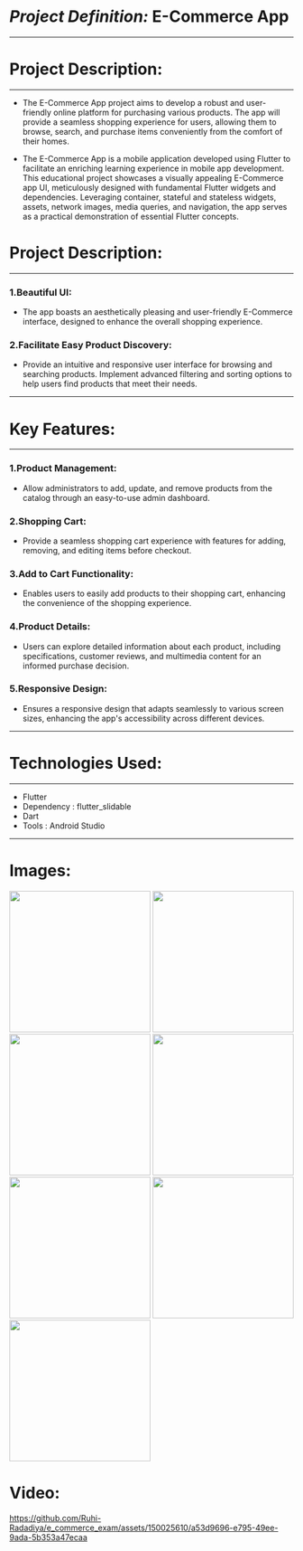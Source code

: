 # ***Project Definition:***  E-Commerce App
<hr>

# Project Description:
<hr>


* The E-Commerce App project aims to develop a robust and user-friendly online platform for purchasing various products. The app will provide a seamless shopping experience for users, allowing them to browse, search, and purchase items conveniently from the comfort of their homes.

* The E-Commerce App is a mobile application developed using Flutter to facilitate an enriching learning experience in mobile app development. This educational project showcases a visually appealing E-Commerce app UI, meticulously designed with fundamental Flutter widgets and dependencies. Leveraging container, stateful and stateless widgets, assets, network images, media queries, and navigation, the app serves as a practical demonstration of essential Flutter concepts.

# Project Description:
<hr>

### 1.Beautiful UI:
* The app boasts an aesthetically pleasing and user-friendly E-Commerce interface, designed to enhance the overall shopping experience.


### 2.Facilitate Easy Product Discovery:
* Provide an intuitive and responsive user interface for browsing and searching products. Implement advanced filtering and sorting options to help users find products that meet their needs.
<hr>

# Key Features:
<hr>

### 1.Product Management:
* Allow administrators to add, update, and remove products from the catalog through an easy-to-use admin dashboard.

### 2.Shopping Cart:
* Provide a seamless shopping cart experience with features for adding, removing, and editing items before checkout.

### 3.Add to Cart Functionality:
* Enables users to easily add products to their shopping cart, enhancing the convenience of the shopping experience.

### 4.Product Details:
* Users can explore detailed information about each product, including specifications, customer reviews, and multimedia content for an informed purchase decision.

### 5.Responsive Design:
* Ensures a responsive design that adapts seamlessly to various screen sizes, enhancing the app's accessibility across different devices.
<hr>

# Technologies Used:
<hr>

* Flutter
* Dependency : flutter_slidable
* Dart
* Tools : Android Studio
<hr>

# Images:

<img src="https://github.com/Ruhi-Radadiya/e_commerce_exam/assets/150025610/8f522cde-9fdd-4a1c-9442-ac0befbfe48b" width=250px>
<img src="https://github.com/Ruhi-Radadiya/e_commerce_exam/assets/150025610/d11320ae-5e67-4509-8925-4d96a2387249" width=250px>
<img src="https://github.com/Ruhi-Radadiya/e_commerce_exam/assets/150025610/53a9f68b-4cf4-4e9c-9cf3-fd3b4da3f55f" width=250px>
<img src="https://github.com/Ruhi-Radadiya/e_commerce_exam/assets/150025610/83e9b12b-4cde-41de-9ee4-be2360a9d071" width=250px>
<img src="https://github.com/Ruhi-Radadiya/e_commerce_exam/assets/150025610/856ec09a-3b6c-4faa-8cbd-3dfaefe6071e" width=250px>
<img src="https://github.com/Ruhi-Radadiya/e_commerce_exam/assets/150025610/315e2044-a931-4b2e-905f-c230bad04f1f" width=250px>
<img src="https://github.com/Ruhi-Radadiya/e_commerce_exam/assets/150025610/6a18059d-922b-467c-aee6-e2eed885d98f" width=250px>

# Video:

https://github.com/Ruhi-Radadiya/e_commerce_exam/assets/150025610/a53d9696-e795-49ee-9ada-5b353a47ecaa
